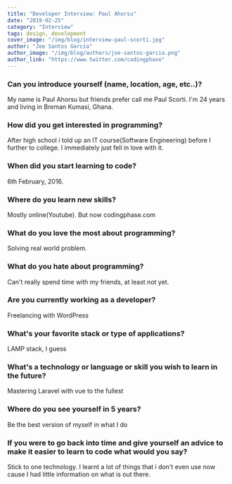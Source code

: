 ```yaml
---
title: "Developer Interview: Paul Ahorsu"
date: "2019-02-25"
category: "Interview"
tags: design, development
cover_image: "/img/blog/interview-paul-scorti.jpg"
author: "Joe Santos Garcia"
author_image: "/img/blog/authors/joe-santos-garcia.png"
author_link: "https://www.twitter.com/codingphase"
---
```


### Can you introduce yourself (name, location, age, etc..)?

My name is Paul Ahorsu but friends prefer call me Paul Scorti. I'm 24 years and living in Breman Kumasi, Ghana.

### How did you get interested in programming?

After high school i told up an IT course(Software Engineering) before I further to college. I immediately just fell in love with it.

### When did you start learning to code?

6th February, 2016.

### Where do you learn new skills?

Mostly online(Youtube). But now codingphase.com

### What do you love the most about programming?

Solving real world problem.

### What do you hate about programming?

Can't really spend time with my friends, at least not yet.

### Are you currently working as a developer?

Freelancing with WordPress

### What's your favorite stack or type of applications?

LAMP stack, I guess

### What's a technology or language or skill you wish to learn in the future?

Mastering Laravel with vue to the fullest

### Where do you see yourself in 5 years?

Be the best version of myself in what I do

### If you were to go back into time and give yourself an advice to make it easier to learn to code what would you say?

Stick to one technology. I learnt a lot of things that i don't even use now cause I had little information on what is out there.
